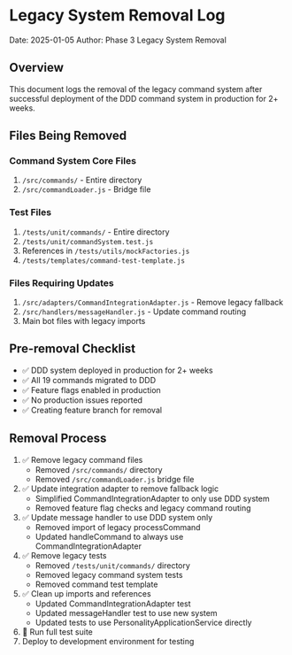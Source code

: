 # Legacy System Removal Log

Date: 2025-01-05
Author: Phase 3 Legacy System Removal

## Overview
This document logs the removal of the legacy command system after successful deployment of the DDD command system in production for 2+ weeks.

## Files Being Removed

### Command System Core Files
1. `/src/commands/` - Entire directory
2. `/src/commandLoader.js` - Bridge file

### Test Files  
1. `/tests/unit/commands/` - Entire directory
2. `/tests/unit/commandSystem.test.js`
3. References in `/tests/utils/mockFactories.js`
4. `/tests/templates/command-test-template.js`

### Files Requiring Updates
1. `/src/adapters/CommandIntegrationAdapter.js` - Remove legacy fallback
2. `/src/handlers/messageHandler.js` - Update command routing
3. Main bot files with legacy imports

## Pre-removal Checklist
- ✅ DDD system deployed in production for 2+ weeks
- ✅ All 19 commands migrated to DDD
- ✅ Feature flags enabled in production
- ✅ No production issues reported
- ✅ Creating feature branch for removal

## Removal Process
1. ✅ Remove legacy command files
   - Removed `/src/commands/` directory
   - Removed `/src/commandLoader.js` bridge file
2. ✅ Update integration adapter to remove fallback logic
   - Simplified CommandIntegrationAdapter to only use DDD system
   - Removed feature flag checks and legacy command routing
3. ✅ Update message handler to use DDD system only
   - Removed import of legacy processCommand
   - Updated handleCommand to always use CommandIntegrationAdapter
4. ✅ Remove legacy tests
   - Removed `/tests/unit/commands/` directory
   - Removed legacy command system tests
   - Removed command test template
5. ✅ Clean up imports and references
   - Updated CommandIntegrationAdapter test
   - Updated messageHandler test to use new system
   - Updated tests to use PersonalityApplicationService directly
6. 🔄 Run full test suite
7. Deploy to development environment for testing